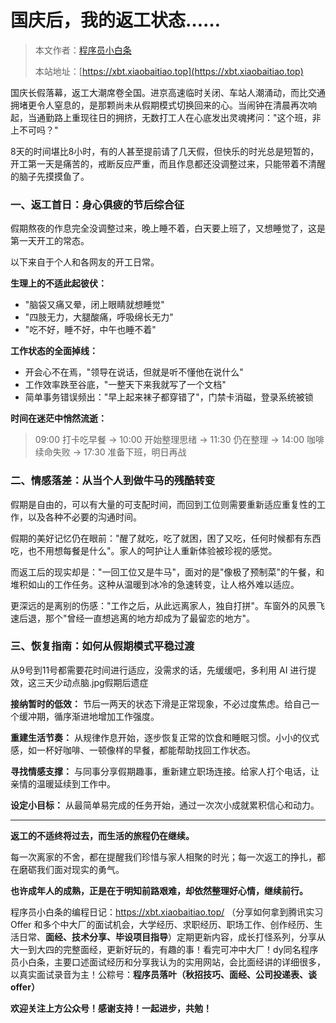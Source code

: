 # 国庆后，我的返工状态……

> 本文作者：[程序员小白条](https://github.com/luoye6)
>
> 本站地址：[https://xbt.xiaobaitiao.top](https://xbt.xiaobaitiao.top)

国庆长假落幕，返工大潮席卷全国。进京高速临时关闭、车站人潮涌动，而比交通拥堵更令人窒息的，是那颗尚未从假期模式切换回来的心。当闹钟在清晨再次响起，当通勤路上重现往日的拥挤，无数打工人在心底发出灵魂拷问："这个班，非上不可吗？"

8天的时间堪比8小时，有的人甚至提前请了几天假，但快乐的时光总是短暂的，开工第一天是痛苦的，戒断反应严重，而且作息都还没调整过来，只能带着不清醒的脑子先摸摸鱼了。

### 一、返工首日：身心俱疲的节后综合征

假期熬夜的作息完全没调整过来，晚上睡不着，白天要上班了，又想睡觉了，这是第一天开工的常态。

以下来自于个人和各网友的开工日常。

**生理上的不适此起彼伏：**

- "脑袋又痛又晕，闭上眼睛就想睡觉"
- "四肢无力，大腿酸痛，呼吸绵长无力"
- "吃不好，睡不好，中午也睡不着"

**工作状态的全面掉线：**

- 开会心不在焉，"领导在说话，但就是听不懂他在说什么"
- 工作效率跌至谷底，"一整天下来我就写了一个文档"
- 简单事务错误频出："早上起来袜子都穿错了"，门禁卡消磁，登录系统被锁

**时间在迷茫中悄然流逝：**

> 09:00 打卡吃早餐 → 10:00 开始整理思绪 → 11:30 仍在整理 → 14:00 咖啡续命失败 → 17:30 准备下班，明日再战

### 二、情感落差：从当个人到做牛马的残酷转变

假期是自由的，可以有大量的可支配时间，而回到工位则需要重新适应重复性的工作，以及各种不必要的沟通时间。

假期的美好记忆仍在眼前："醒了就吃，吃了就困，困了又吃，任何时候都有东西吃，也不用想每餐是什么"。家人的呵护让人重新体验被珍视的感觉。

而返工后的现实却是："一回工位又是牛马"，面对的是"像极了预制菜"的午餐，和堆积如山的工作任务。这种从温暖到冰冷的急速转变，让人格外难以适应。

更深远的是离别的伤感："工作之后，从此远离家人，独自打拼"。车窗外的风景飞速后退，那个"曾经一直想逃离的地方却成为了最留恋的地方"。

### 三、恢复指南：如何从假期模式平稳过渡

从9号到11号都需要花时间进行适应，没需求的话，先缓缓吧，多利用 AI 进行提效，这三天少动点脑.jpg假期后遗症

**接纳暂时的低效：**
节后一两天的状态下滑是正常现象，不必过度焦虑。给自己一个缓冲期，循序渐进地增加工作强度。

**重建生活节奏：**
从规律作息开始，逐步恢复正常的饮食和睡眠习惯。小小的仪式感，如一杯好咖啡、一顿像样的早餐，都能帮助找回工作状态。

**寻找情感支撑：**
与同事分享假期趣事，重新建立职场连接。给家人打个电话，让亲情的温暖延续到工作中。

**设定小目标：**
从最简单易完成的任务开始，通过一次次小成就累积信心和动力。

------

**返工的不适终将过去，而生活的旅程仍在继续。**

每一次离家的不舍，都在提醒我们珍惜与家人相聚的时光；每一次返工的挣扎，都在磨砺我们面对现实的勇气。

**也许成年人的成熟，正是在于明知前路艰难，却依然整理好心情，继续前行。**



程序员小白条的编程日记：https://xbt.xiaobaitiao.top/ （分享如何拿到腾讯实习 Offer 和多个中大厂的面试机会，大学经历、求职经历、职场工作、创作经历、生活日常、**面经、技术分享、毕设项目指导**）定期更新内容，成长打怪系列，分享从大一到大四的完整面经，更新好玩的，有趣的事！看完可冲中大厂！dy同名程序员小白条，主要口述面试经历和分享我认为的实用网站，会比面经讲的详细很多，以真实面试录音为主！公粽号：**程序员落叶（秋招技巧、面经、公司投递表、谈offer）**

**欢迎关注上方公众号！感谢支持！一起进步，共勉！**